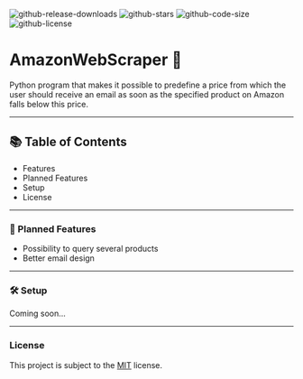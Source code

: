 ![github-release-downloads](https://img.shields.io/github/downloads/jonasfluegge/Amazon-Web-Scraper/total)
![github-stars](https://img.shields.io/github/stars/jonasfluegge/Amazon-Web-Scraper)
![github-code-size](https://img.shields.io/github/languages/code-size/jonasfluegge/Amazon-Web-Scraper)
![github-license](https://img.shields.io/github/license/jonasfluegge/Amazon-Web-Scraper)

# AmazonWebScraper 💸
Python program that makes it possible to predefine a price from which the user should receive an email as soon as the specified product on Amazon falls below this price.

---

## 📚 Table of Contents
- Features
- Planned Features
- Setup
- License

---

### 🌙 Planned Features
- Possibility to query several products
- Better email design

---

### 🛠️ Setup
Coming soon...

---

### License
This project is subject to the [MIT](https://github.com/jonasfluegge/AmazonWebScraper/blob/master/LICENSE) license.

